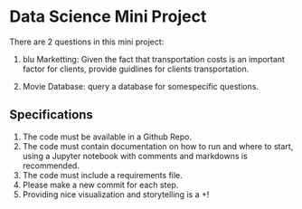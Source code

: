 # Data Science Mini Project

There are 2 questions in this mini project:
  
 1. blu Marketting: Given the fact that transportation costs is an important factor for clients, provide guidlines for clients transportation.
    
 2. Movie Database: query a database for somespecific questions.


## Specifications

1.	The code must be available in a Github Repo.
2.	The code must contain documentation on how to run and where to start, using a Jupyter notebook with comments and markdowns is recommended.
3.	The code must include a requirements file.
4.	Please make a new commit for each step.
5.	Providing nice visualization and storytelling is a +!
